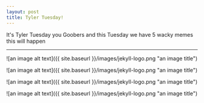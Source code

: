 ```yaml
---
layout: post
title: Tyler Tuesday!
---
```


It's Tyler Tuesday you Goobers and this Tuesday we have 5 wacky memes this will happen 

---

![an image alt text]({{ site.baseurl }}/images/jekyll-logo.png "an image title")

![an image alt text]({{ site.baseurl }}/images/jekyll-logo.png "an image title")

![an image alt text]({{ site.baseurl }}/images/jekyll-logo.png "an image title")

![an image alt text]({{ site.baseurl }}/images/jekyll-logo.png "an image title")
